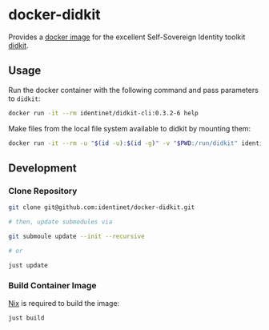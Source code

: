 # docker-didkit

Provides a [docker image](https://hub.docker.com/repository/docker/identinet/didkit-cli) for the excellent Self-Sovereign Identity toolkit [didkit](https://github.com/spruceid/didkit).

## Usage

Run the docker container with the following command and pass parameters to `didkit`:

```bash
docker run -it --rm identinet/didkit-cli:0.3.2-6 help
```

Make files from the local file system available to didkit by mounting them:

```bash
docker run -it --rm -u "$(id -u):$(id -g)" -v "$PWD:/run/didkit" identinet/didkit-cli:0.3.2-6 key to did --key-path key.jwk
```

## Development

### Clone Repository

```bash
git clone git@github.com:identinet/docker-didkit.git

# then, update submodules via

git submoule update --init --recursive

# or

just update
```

### Build Container Image

[Nix](https://nixos.org) is required to build the image:

```bash
just build
```
